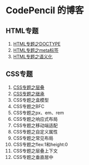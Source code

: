 # CodePencil 的博客

## HTML专题
1. [HTML专题之DOCTYPE](https://github.com/wjw020206/Blog/issues/1)
2. [HTML专题之meta标签](https://github.com/wjw020206/Blog/issues/2)
3. [HTML专题之语义化](https://github.com/wjw020206/Blog/issues/3)

## CSS专题
1. [CSS专题之层叠](https://github.com/wjw020206/blog/issues/4)
2. [CSS专题之继承](https://github.com/wjw020206/blog/issues/5)
3. CSS专题之盒模型
4. CSS专题之BFC
5. CSS专题之px、em、rem
6. CSS专题之响应式布局
7. CSS专题之移动端适配
8. CSS专题之自定义属性
9. CSS专题之常见布局
10. CSS专题之flex:1和height:0
11. CSS专题之层叠上下文
12. CSS专题之垂直居中